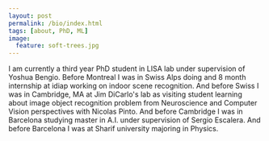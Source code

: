 ```yaml
---
layout: post
permalink: /bio/index.html
tags: [about, PhD, ML]
image:
  feature: soft-trees.jpg
---
```


I am currently a third year PhD student in LISA lab under supervision of Yoshua Bengio.
Before Montreal I was in Swiss Alps doing and 8 month internship at idiap working on indoor scene recognition.
And before Swiss I was in Cambridge, MA at Jim DiCarlo's lab as visiting student learning about image object recognition problem from Neuroscience and Computer Vision perspectives with Nicolas Pinto.
And before Cambridge I was in Barcelona studying master in A.I. under supervision of Sergio Escalera.
And before Barcelona I was at Sharif university majoring in Physics.


